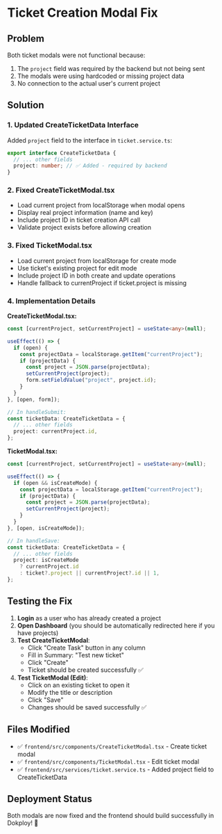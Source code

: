 # Ticket Creation Modal Fix

## Problem

Both ticket modals were not functional because:

1. The `project` field was required by the backend but not being sent
2. The modals were using hardcoded or missing project data
3. No connection to the actual user's current project

## Solution

### 1. Updated CreateTicketData Interface

Added `project` field to the interface in `ticket.service.ts`:

```typescript
export interface CreateTicketData {
  // ... other fields
  project: number; // ✅ Added - required by backend
}
```

### 2. Fixed CreateTicketModal.tsx

- Load current project from localStorage when modal opens
- Display real project information (name and key)
- Include project ID in ticket creation API call
- Validate project exists before allowing creation

### 3. Fixed TicketModal.tsx

- Load current project from localStorage for create mode
- Use ticket's existing project for edit mode
- Include project ID in both create and update operations
- Handle fallback to currentProject if ticket.project is missing

### 4. Implementation Details

**CreateTicketModal.tsx:**

```typescript
const [currentProject, setCurrentProject] = useState<any>(null);

useEffect(() => {
  if (open) {
    const projectData = localStorage.getItem("currentProject");
    if (projectData) {
      const project = JSON.parse(projectData);
      setCurrentProject(project);
      form.setFieldValue("project", project.id);
    }
  }
}, [open, form]);

// In handleSubmit:
const ticketData: CreateTicketData = {
  // ... other fields
  project: currentProject.id,
};
```

**TicketModal.tsx:**

```typescript
const [currentProject, setCurrentProject] = useState<any>(null);

useEffect(() => {
  if (open && isCreateMode) {
    const projectData = localStorage.getItem("currentProject");
    if (projectData) {
      const project = JSON.parse(projectData);
      setCurrentProject(project);
    }
  }
}, [open, isCreateMode]);

// In handleSave:
const ticketData: CreateTicketData = {
  // ... other fields
  project: isCreateMode
    ? currentProject.id
    : ticket?.project || currentProject?.id || 1,
};
```

## Testing the Fix

1. **Login** as a user who has already created a project
2. **Open Dashboard** (you should be automatically redirected here if you have projects)
3. **Test CreateTicketModal**:
   - Click "Create Task" button in any column
   - Fill in Summary: "Test new ticket"
   - Click "Create"
   - Ticket should be created successfully ✅
4. **Test TicketModal (Edit)**:
   - Click on an existing ticket to open it
   - Modify the title or description
   - Click "Save"
   - Changes should be saved successfully ✅

## Files Modified

- ✅ `frontend/src/components/CreateTicketModal.tsx` - Create ticket modal
- ✅ `frontend/src/components/TicketModal.tsx` - Edit ticket modal
- ✅ `frontend/src/services/ticket.service.ts` - Added project field to CreateTicketData

## Deployment Status

Both modals are now fixed and the frontend should build successfully in Dokploy! 🚀
